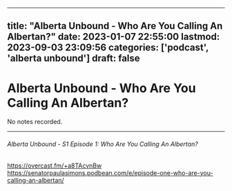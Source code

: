 
---
title: "Alberta Unbound - Who Are You Calling An Albertan?"
date: 2023-01-07 22:55:00
lastmod: 2023-09-03 23:09:56
categories: ['podcast', 'alberta unbound']
draft: false
---


# Alberta Unbound - Who Are You Calling An Albertan?

No notes recorded.

- - -
###### Alberta Unbound - S1 Episode 1: Who Are You Calling An Albertan?

https://overcast.fm/+a8TAcvnBw  
https://senatorpaulasimons.podbean.com/e/episode-one-who-are-you-calling-an-albertan/

<!-- #public #podcast #alberta unbound# -->

<!-- {BearID:6BEBF069-063E-4786-B89E-F11B7B7AEE91-28016-00002D97FDFD4FAE} -->
